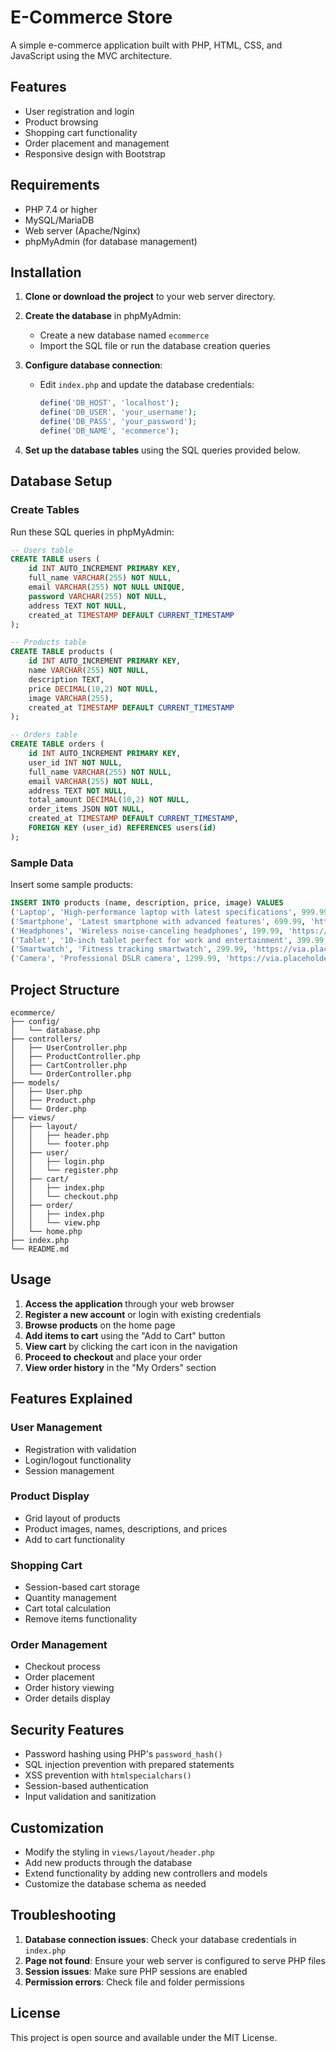 # E-Commerce Store

A simple e-commerce application built with PHP, HTML, CSS, and JavaScript using the MVC architecture.

## Features

-   User registration and login
-   Product browsing
-   Shopping cart functionality
-   Order placement and management
-   Responsive design with Bootstrap

## Requirements

-   PHP 7.4 or higher
-   MySQL/MariaDB
-   Web server (Apache/Nginx)
-   phpMyAdmin (for database management)

## Installation

1. **Clone or download the project** to your web server directory.

2. **Create the database** in phpMyAdmin:

    - Create a new database named `ecommerce`
    - Import the SQL file or run the database creation queries

3. **Configure database connection**:

    - Edit `index.php` and update the database credentials:
        ```php
        define('DB_HOST', 'localhost');
        define('DB_USER', 'your_username');
        define('DB_PASS', 'your_password');
        define('DB_NAME', 'ecommerce');
        ```

4. **Set up the database tables** using the SQL queries provided below.

## Database Setup

### Create Tables

Run these SQL queries in phpMyAdmin:

```sql
-- Users table
CREATE TABLE users (
    id INT AUTO_INCREMENT PRIMARY KEY,
    full_name VARCHAR(255) NOT NULL,
    email VARCHAR(255) NOT NULL UNIQUE,
    password VARCHAR(255) NOT NULL,
    address TEXT NOT NULL,
    created_at TIMESTAMP DEFAULT CURRENT_TIMESTAMP
);

-- Products table
CREATE TABLE products (
    id INT AUTO_INCREMENT PRIMARY KEY,
    name VARCHAR(255) NOT NULL,
    description TEXT,
    price DECIMAL(10,2) NOT NULL,
    image VARCHAR(255),
    created_at TIMESTAMP DEFAULT CURRENT_TIMESTAMP
);

-- Orders table
CREATE TABLE orders (
    id INT AUTO_INCREMENT PRIMARY KEY,
    user_id INT NOT NULL,
    full_name VARCHAR(255) NOT NULL,
    email VARCHAR(255) NOT NULL,
    address TEXT NOT NULL,
    total_amount DECIMAL(10,2) NOT NULL,
    order_items JSON NOT NULL,
    created_at TIMESTAMP DEFAULT CURRENT_TIMESTAMP,
    FOREIGN KEY (user_id) REFERENCES users(id)
);
```

### Sample Data

Insert some sample products:

```sql
INSERT INTO products (name, description, price, image) VALUES
('Laptop', 'High-performance laptop with latest specifications', 999.99, 'https://via.placeholder.com/300x200?text=Laptop'),
('Smartphone', 'Latest smartphone with advanced features', 699.99, 'https://via.placeholder.com/300x200?text=Smartphone'),
('Headphones', 'Wireless noise-canceling headphones', 199.99, 'https://via.placeholder.com/300x200?text=Headphones'),
('Tablet', '10-inch tablet perfect for work and entertainment', 399.99, 'https://via.placeholder.com/300x200?text=Tablet'),
('Smartwatch', 'Fitness tracking smartwatch', 299.99, 'https://via.placeholder.com/300x200?text=Smartwatch'),
('Camera', 'Professional DSLR camera', 1299.99, 'https://via.placeholder.com/300x200?text=Camera');
```

## Project Structure

```
ecommerce/
├── config/
│   └── database.php
├── controllers/
│   ├── UserController.php
│   ├── ProductController.php
│   ├── CartController.php
│   └── OrderController.php
├── models/
│   ├── User.php
│   ├── Product.php
│   └── Order.php
├── views/
│   ├── layout/
│   │   ├── header.php
│   │   └── footer.php
│   ├── user/
│   │   ├── login.php
│   │   └── register.php
│   ├── cart/
│   │   ├── index.php
│   │   └── checkout.php
│   ├── order/
│   │   ├── index.php
│   │   └── view.php
│   └── home.php
├── index.php
└── README.md
```

## Usage

1. **Access the application** through your web browser
2. **Register a new account** or login with existing credentials
3. **Browse products** on the home page
4. **Add items to cart** using the "Add to Cart" button
5. **View cart** by clicking the cart icon in the navigation
6. **Proceed to checkout** and place your order
7. **View order history** in the "My Orders" section

## Features Explained

### User Management

-   Registration with validation
-   Login/logout functionality
-   Session management

### Product Display

-   Grid layout of products
-   Product images, names, descriptions, and prices
-   Add to cart functionality

### Shopping Cart

-   Session-based cart storage
-   Quantity management
-   Cart total calculation
-   Remove items functionality

### Order Management

-   Checkout process
-   Order placement
-   Order history viewing
-   Order details display

## Security Features

-   Password hashing using PHP's `password_hash()`
-   SQL injection prevention with prepared statements
-   XSS prevention with `htmlspecialchars()`
-   Session-based authentication
-   Input validation and sanitization

## Customization

-   Modify the styling in `views/layout/header.php`
-   Add new products through the database
-   Extend functionality by adding new controllers and models
-   Customize the database schema as needed

## Troubleshooting

1. **Database connection issues**: Check your database credentials in `index.php`
2. **Page not found**: Ensure your web server is configured to serve PHP files
3. **Session issues**: Make sure PHP sessions are enabled
4. **Permission errors**: Check file and folder permissions

## License

This project is open source and available under the MIT License.
